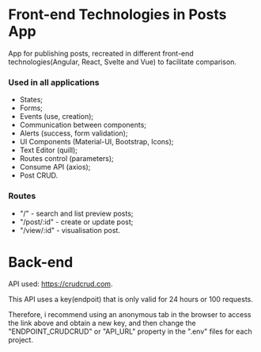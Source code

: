 # Front-end Technologies in Posts App
App for publishing posts, recreated in different front-end technologies(Angular, React, Svelte and Vue) to facilitate comparison.

### Used in all applications
 * States;
 * Forms;
 * Events (use, creation);
 * Communication between components;
 * Alerts (success, form validation);
 * UI Components (Material-UI, Bootstrap, Icons);
 * Text Editor (quill);
 * Routes control (parameters);
 * Consume API (axios);
 * Post CRUD.

### Routes
 * "/" - search and list preview posts;
 * "/post/:id" - create or update post;
 * "/view/:id" - visualisation post.

# Back-end

API used: https://crudcrud.com.

This API uses a key(endpoit) that is only valid for 24 hours or 100 requests.

Therefore, i recommend using an anonymous tab in the browser to access the link above and obtain a new key, and then change the "ENDPOINT_CRUDCRUD" or "API_URL" property in the ".env" files for each project.
